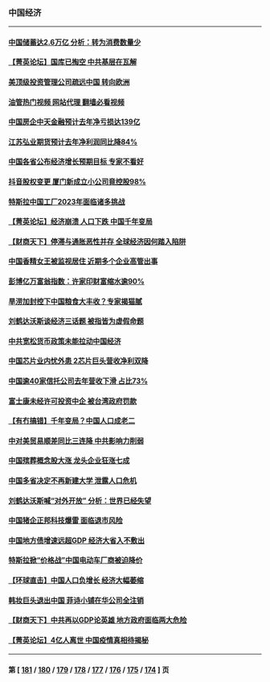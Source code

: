 ### 中国经济
---
#### [中国储蓄达2.6万亿 分析：转为消费数量少](../../pages/ncid283/n13914787.md?01250845) 
#### [【菁英论坛】国库已掏空 中共基层在瓦解](../../pages/ncid283/n13914325.md?01250845) 
#### [美顶级投资管理公司疏远中国 转向欧洲](../../pages/ncid283/n13914279.md?01250845) 
#### [油管热门视频 网站代理 翻墙必看视频](http://138.2.39.72:81/youtube.html?epic-marker?01250845)
#### [中国房企中天金融预计去年净亏损达139亿](../../pages/ncid283/n13913518.md?01250845) 
#### [江苏弘业期货预计去年净利润同比降84%](../../pages/ncid283/n13913500.md?01250845) 
#### [中国各省公布经济增长预期目标  专家不看好](../../pages/ncid283/n13912766.md?01250845) 
#### [抖音股权变更 厦门新成立小公司竟控股98%](../../pages/ncid283/n13912606.md?01250845) 
#### [特斯拉中国工厂2023年面临诸多挑战](../../pages/ncid283/n13912365.md?01250845) 
#### [【菁英论坛】经济崩溃 人口下跌 中国千年变局](../../pages/ncid283/n13912589.md?01250845) 
#### [【财商天下】停滞与通胀恶性并存 全球经济因何踏入陷阱](../../pages/ncid283/n13912238.md?01250845) 
#### [中国香精女王被监视居住 近期多个企业高管出事](../../pages/ncid283/n13912057.md?01250845) 
#### [彭博亿万富翁指数：许家印财富缩水逾90%](../../pages/ncid283/n13911984.md?01250845) 
#### [旱涝加封控下中国粮食大丰收？专家揭猫腻](../../pages/ncid283/n13911918.md?01250845) 
#### [刘鹤达沃斯谈经济三话题 被指皆为虚假命题](../../pages/ncid283/n13911685.md?01250845) 
#### [中共宽松货币政策未能拉动中国经济](../../pages/ncid283/n13911357.md?01250845) 
#### [中国芯片业内忧外患 2芯片巨头营收净利双降](../../pages/ncid283/n13911236.md?01250845) 
#### [中国逾40家信托公司去年营收下滑 占比73%](../../pages/ncid283/n13911263.md?01250845) 
#### [富士康未经许可投资中企 被台湾政府罚款](../../pages/ncid283/n13911134.md?01250845) 
#### [【有冇搞错】千年变局？中国人口成老二](../../pages/ncid283/n13910785.md?01250845) 
#### [中对美贸易顺差同比三连降 中共影响力削弱](../../pages/ncid283/n13910720.md?01250845) 
#### [中国殡葬概念股大涨 龙头企业狂涨七成](../../pages/ncid283/n13910670.md?01250845) 
#### [中国多省决定不再新建大学 泄露人口危机](../../pages/ncid283/n13910617.md?01250845) 
#### [刘鹤达沃斯喊“对外开放” 分析：世界已经失望](../../pages/ncid283/n13910246.md?01250845) 
#### [中国猪企正邦科技爆雷 面临退市风险](../../pages/ncid283/n13910355.md?01250845) 
#### [中国地方债增速远超GDP 经济大省入不敷出](../../pages/ncid283/n13910332.md?01250845) 
#### [特斯拉掀“价格战”中国电动车厂商被迫降价](../../pages/ncid283/n13910312.md?01250845) 
#### [【环球直击】中国人口负增长 经济大幅萎缩](../../pages/ncid283/n13909484.md?01250845) 
#### [韩妆巨头退出中国 菲诗小铺在华公司全注销](../../pages/ncid283/n13909531.md?01250845) 
#### [【财商天下】中共再以GDP论英雄 地方政府面临两大危险](../../pages/ncid283/n13909555.md?01250845) 
#### [【菁英论坛】4亿人离世 中国疫情真相待揭秘](../../pages/ncid283/n13909502.md?01250845) 

---
#### 第 [ [181](./181.md?01250845) / [180](./180.md?01250845) / [179](./179.md?01250845) / [178](./178.md?01250845) / [177](./177.md?01250845) / [176](./176.md?01250845) / [175](./175.md?01250845) / [174](./174.md?01250845) ] 页
